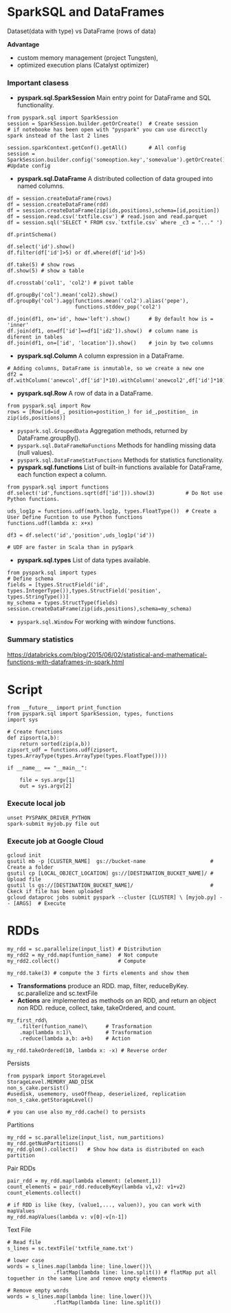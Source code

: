 # SparkSQL and DataFrames

Dataset(data with type) vs DataFrame (rows of data)

__Advantage__
* custom memory management (project Tungsten),
* optimized execution plans (Catalyst optimizer)

### Important clasess

* __pyspark.sql.SparkSession__ Main entry point for DataFrame and SQL functionality.
```
from pyspark.sql import SparkSession
session = SparkSession.builder.getOrCreate()  # Create session
# if notebooke has been open with "pyspark" you can use direcctly spark instead of the last 2 lines

session.sparkContext.getConf().getAll()       # All config
session = SparkSession.builder.config('someoption.key','somevalue').getOrCreate() #Update config
```

* __pyspark.sql.DataFrame__ A distributed collection of data grouped into named columns.
```
df = session.createDataFrame(rows)
df = session.createDataFrame(rdd)
df = session.createDataFrame(zip(ids,positions),schema=[id,position])
df = session.read.csv('txtfile.csv') # read.json and read.parquet
df = session.sql('SELECT * FROM csv.`txtfile.csv` where _c3 = "..." ')

df.printSchema()

df.select('id').show()
df.filter(df['id']>5) or df.where(df['id']>5) 

df.take(5) # show rows
df.show(5) # show a table

df.crosstab('col1', 'col2') # pivot table

df.groupBy('col').mean('col2).show() 
df.groupBy('col').agg(functions.mean('col2').alias('pepe'),
                      functions.stddev_pop('col2')
                      
df.join(df1, on='id', how='left').show()      # By default how is = 'inner'
df.join(df1, on=df['id']==df1['id2']).show()  # column name is diferent in tables
df.join(df1, on=['id', 'location']).show()    # join by two columns
```

* __pyspark.sql.Column__ A column expression in a DataFrame.
```
# Adding columns, DataFrame is inmutable, so we create a new one
df2 = df.withColumn('anewcol',df['id']*10).withColumn('anewcol2',df['id']*10)
```
* __pyspark.sql.Row__ A row of data in a DataFrame.
```
from pyspark.sql import Row
rows = [Row(id=id_, position=postition_) for id_,postition_ in zip(ids,positions)]

```

* `pyspark.sql.GroupedData` Aggregation methods, returned by DataFrame.groupBy().
* `pyspark.sql.DataFrameNaFunctions` Methods for handling missing data (null values).
* `pyspark.sql.DataFrameStatFunctions` Methods for statistics functionality.
* __pyspark.sql.functions__ List of built-in functions available for DataFrame, each function expect a column.
```
from pyspark.sql import functions
df.select('id',functions.sqrt(df['id'])).show(3)          # Do Not use Python functions.

uds_log1p = functions.udf(math.log1p, types.FloatType())  # Create a User Define Fucntion to use Python functions
functions.udf(lambda x: x+x)

df3 = df.select('id','position',uds_log1p('id'))

# UDF are faster in Scala than in pySpark
```



* __pyspark.sql.types__ List of data types available.
```
from pyspark.sql import types
# Define schema
fields = [types.StructField('id', types.IntegerType()),types.StructField('position', types.StringType())]
my_schema = types.StructType(fields)
session.createDataFrame(zip(ids,positions),schema=my_schema)
```
* `pyspark.sql.Window` For working with window functions.


### Summary statistics

https://databricks.com/blog/2015/06/02/statistical-and-mathematical-functions-with-dataframes-in-spark.html

# Script
```shell
from __future__ import print_function
from pyspark.sql import SparkSession, types, functions
import sys

# Create functions
def zipsort(a,b):
    return sorted(zip(a,b))
zipsort_udf = functions.udf(zipsort, types.ArrayType(types.ArrayType(types.FloatType())))

if __name__ == "__main__":

    file = sys.argv[1]
    out = sys.argv[2]
```

### Execute local job 
```shell
unset PYSPARK_DRIVER_PYTHON
spark-submit myjob.py file out
```

### Execute job at Google Cloud
```shell
gcloud init
gsutil mb -p [CLUSTER_NAME]  gs://bucket-name                     # Create a folder
gsutil cp [LOCAL_OBJECT_LOCATION] gs://[DESTINATION_BUCKET_NAME]/ # Upload file
gsutil ls gs://[DESTINATION_BUCKET_NAME]/                         # Ckeck if file has been uploaded
gcloud dataproc jobs submit pyspark --cluster [CLUSTER] \ [myjob.py] -- [ARGS]  # Execute

```

# RDDs
```Spark
my_rdd = sc.parallelize(input_list) # Distribution
my_rdd2 = my_rdd.map(funtion_name)  # Not compute
my_rdd2.collect()                   # Compute

my_rdd.take(3) # compute the 3 firts elements and show them
```

* __Transformations__ produce an RDD. map, filter, reduceByKey. sc.parallelize and sc.textFile
* __Actions__ are implemented as methods on an RDD, and return an object non RDD. reduce, collect, take, takeOrdered, and count.
```spark
my_first_rdd\
    .filter(funtion_name)\      # Trasformation
    .map(lambda n:1)\           # Trasformation
    .reduce(lambda a,b: a+b)    # Action
    
my_rdd.takeOrdered(10, lambda x: -x) # Reverse order
```
Persists
```spark
from pyspark import StorageLevel
StorageLevel.MEMORY_AND_DISK
non_s_cake.persist()
#usedisk, usememory, useOffheap, deserielized, replication 
non_s_cake.getStorageLevel()

# you can use also my_rdd.cache() to persists 
```
Partitions
```
my_rdd = sc.parallelize(input_list, num_partitions) 
my_rdd.getNumPartitions()
my_rdd.glom().collect()   # Show how data is distributed on each partition
```
Pair RDDs
```
pair_rdd = my_rdd.map(lambda element: (element,1))
count_elements = pair_rdd.reduceByKey(lambda v1,v2: v1+v2)
count_elements.collect()

# if RDD is like (key, (value1,..., valuen)), you can work with mapValues
my_rdd.mapValues(lambda v: v[0]-v[n-1])
```
Text File
```
# Read file
s_lines = sc.textFile('txtfile_name.txt')

# lower case
words = s_lines.map(lambda line: line.lower())\
               .flatMap(lambda line: line.split()) # flatMap put all toguether in the same line and remove empty elements

# Remove empty words
words = s_lines.map(lambda line: line.lower())\
               .flatMap(lambda line: line.split())
               
               
```





